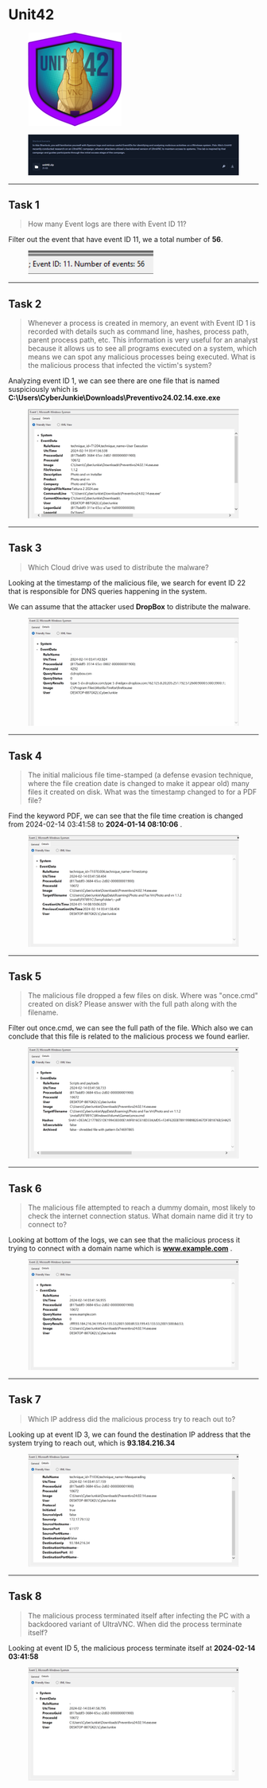 # Unit42

<figure><img src="../../../.gitbook/assets/image.png" alt="" width="188"><figcaption></figcaption></figure>

<figure><img src="../../../.gitbook/assets/image (1).png" alt=""><figcaption></figcaption></figure>

***

## Task 1

> How many Event logs are there with Event ID 11?

Filter out the event that have event ID 11, we a total number of **56**.

<figure><img src="../../../.gitbook/assets/image (2).png" alt=""><figcaption></figcaption></figure>

***

## Task 2

> Whenever a process is created in memory, an event with Event ID 1 is recorded with details such as command line, hashes, process path, parent process path, etc. This information is very useful for an analyst because it allows us to see all programs executed on a system, which means we can spot any malicious processes being executed. What is the malicious process that infected the victim's system?

Analyzing event ID 1, we can see there are one file that is named suspiciously which is **C:\Users\CyberJunkie\Downloads\Preventivo24.02.14.exe.exe**

<figure><img src="../../../.gitbook/assets/image (3).png" alt=""><figcaption></figcaption></figure>

***

## Task 3

> Which Cloud drive was used to distribute the malware?

Looking at the timestamp of the malicious file, we search for event ID 22 that is responsible for DNS queries happening in the system.&#x20;

We can assume that the attacker used **DropBox** to distribute the malware.

<figure><img src="../../../.gitbook/assets/image (4).png" alt=""><figcaption></figcaption></figure>

***

## Task 4

> The initial malicious file time-stamped (a defense evasion technique, where the file creation date is changed to make it appear old) many files it created on disk. What was the timestamp changed to for a PDF file?

Find the keyword PDF, we can see that the file time creation is changed from 2024-02-14 03:41:58 to **2024-01-14 08:10:06** .

<figure><img src="../../../.gitbook/assets/image (5).png" alt=""><figcaption></figcaption></figure>

***

## Task 5

> The malicious file dropped a few files on disk. Where was "once.cmd" created on disk? Please answer with the full path along with the filename.

Filter out once.cmd, we can see the full path of the file. Which also we can conclude that this file is related to the malicious process we found earlier.

<figure><img src="../../../.gitbook/assets/image (6).png" alt=""><figcaption></figcaption></figure>

***

## Task 6

> The malicious file attempted to reach a dummy domain, most likely to check the internet connection status. What domain name did it try to connect to?

Looking at bottom of the logs, we can see that the malicious process it trying to connect with a domain name which is **www.example.com** .

<figure><img src="../../../.gitbook/assets/image (7).png" alt=""><figcaption></figcaption></figure>

***

## Task 7

> Which IP address did the malicious process try to reach out to?

Looking up at event ID 3, we can found the destination IP address that the system trying to reach out, which is **93.184.216.34**

<figure><img src="../../../.gitbook/assets/image (8).png" alt=""><figcaption></figcaption></figure>

***

## Task 8

> The malicious process terminated itself after infecting the PC with a backdoored variant of UltraVNC. When did the process terminate itself?

Looking at event ID 5, the malicious process terminate itself at **2024-02-14 03:41:58**

<figure><img src="../../../.gitbook/assets/image (9).png" alt=""><figcaption></figcaption></figure>

